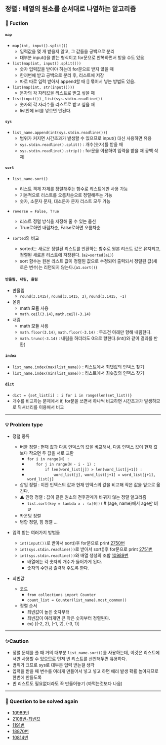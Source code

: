 ## 정렬 : 배열의 원소를 순서대로 나열하는 알고리즘
### 🔎 Fuction
#### **`map`**
- `map(int, input().split())` 
    - 입력값을 몇 개 받을지 알고, 그 값들을 공백으로 분리
    - 대부분 input()을 받는 형식이고 for문으로 반복하면서 받을 수도 있음
- `list(map(int, input().split()))` 
    - 숫자 입력값을 받아야 하는데 for문으로 받지 않을 때
    - 한꺼번에 받고 공백으로 분리 후, 리스트에 저장
    - 따로 따로 입력 받아서 append할 때 [] 묶어서 넣는 방법도 있음.
- `list(map(int, str(input())))` 
    - 문자의 각 자리값을 리스트로 받고 싶을 때
- `list(input())` , `list(sys.stdin.readline())`
    - 숫자의 각 자리수를 리스트로 받고 싶을 때
    - list안에 int를 넣으면 안된다. 


#### **`sys`**
- `list_name.append(int(sys.stdin.readline()))`
    - 범위가 커지면 시간초과가 발생할 수 있으므로 input() 대신 사용하면 유용
    - `sys.stdin.readline().split()` : 개수(숫자)를 받을 때
    - `sys.stdin.readline().strip()` : for문을 이용하여 입력을 받을 때 공백 삭제

#### **`sort`**
- `list_name.sort()` 
    - 리스트 객체 자체를 정렬해주는 함수로 리스트에만 사용 가능
    - 기본적으로 리스트를 오름차순으로 정렬해주는 기능
    - 숫자, 소문자 문자, 대소문자 문자 리스트 모두 가능
    
- `reverse = False, True`
    - 리스트 정렬 방식을 지정해 줄 수 있는 옵션
    - True로하면 내림차순, False로하면 오름차순

- `sorted`와 비교
    - sorted는 새로운 정렬된 리스트를 반환하는 함수로 원본 리스트 값은 유지되고, 정렬된 새로운 리스트에 저장된다. (`a2=sorted(a1)`)
    - sort 함수는 원본 리스트 값이 정렬된 값으로 수정되어 출력되서 정렬된 값(새로운 변수)는 리턴되지 않는다.(`a1.sort()`)


#### **`반올림, 내림, 올림`**
- 반올림
    - `round(3.1415)`, `round(3.1415, 2)`, `round(3.1415, -1)`
- 올림
    - math 모듈 사용
    - `math.ceil(3.14)`, `math.ceil(-3.14)`
- 내림
    - math 모듈 사용
    - `math.floor(3.14)`, `math.floor(-3.14)` : 무조건 아래만 향해 내림한다. 
    - `math.trunc(-3.14)` : 내림을 하더라도 0으로 향한다.(int()와 같이 결과를 반환)


#### **`index`**
- `list_name.index(max(list_name))` : 리스트에서 최댓값의 인덱스 찾기
- `list_name.index(min(list_name))` : 리스트에서 최솟값의 인덱스 찾기


#### **`dict`**
- `dict = {set_list[i] : i for i in range(len(set_list))}`
- 개수를 비교하는 문제에서 if, for문을 쓰면서 하나씩 비교하면 시간초과가 발생하므로 딕셔너리를 이용해서 비교 


----------------------------------
### 💡 Problem type
- 정렬 종류
    - 버블 정렬 : 현재 값과 다음 인덱스의 값을 비교해서, 다음 인덱스 값이 현재 값보다 작으면 두 값을 서로 교환
        - `for i in range(N) :`
        - `    for j in range(N - i - 1) :`
        - `        if len(word_list[j]) > len(word_list[j+1]) :`
        - `            word_list[j], word_list[j+1] = word_list[j+1], word_list[j]`
    - 삽입 정렬 : 이전 인덱스의 값과 현재 인덱스의 값을 비교해 작은 값을 앞으로 옮긴다. 
    - ⚠ 안정 정렬 : 값이 같은 원소의 전후관계가 바뀌지 않는 정렬 알고리즘
        - `list.sort(key = lambda x : (x[0]))` # (age, name)에서 age만 비교
    - 카운팅 정렬
    - 병합 정렬, 힘 정렬 ...

- 입력 받는 여러가지 방법들
    - `int(input())`로 받아서 sort()후 for문으로 print [2750번](https://www.acmicpc.net/problem/2750)
    - `int(sys.stdin.readline())`로 받아서 sort()후 for문으로 print [2751번](https://www.acmicpc.net/problem/2751)
    - `int(sys.stdin.readline())`와 배열 생성의 조합 [10989번](https://www.acmicpc.net/problem/10989)
       - 배열에는 각 숫자의 개수가 들어가게 된다.
       - 숫자의 수만큼 출력해 주도록 한다. 

- 최빈값 
    - 코드
        - `from collections import Counter`
        - `count_list = Counter(list_name).most_common()`
    - 정렬 순서 
        - 최빈값이 높은 숫자부터
        - 최빈값이 여러개면 큰 작은 숫자부터 정렬된다. 
        - ex) [(-2, 2), (-1, 2), (-3, 1)]

----------------------------------
### ✨Caution
- 정렬 문제를 풀 때 거의 대부분 `list_name.sort()`를 사용하는데, 이것은 리스트에서만 사용할 수 있으므로 먼저 빈 리스트를 선언해두면 유용하다.  
- 범위가 크므로 sys로 대부분 입력 받는걸 생각
- 입력을 받을 때 변수를 여러개 만들어서 넣고 넣고 하면 에러 발생 확률 높아지므로 한번에 만들도록
- 빈 리스트도 필요없더라도 꼭 만들어놓기 (까먹는것보다 나음)


----------------------------------
### 📌 Question to be solved again
- [10989번](https://www.acmicpc.net/problem/10989)
- [2108번-최빈값](https://www.acmicpc.net/problem/2108)
- [1191번](https://www.acmicpc.net/problem/1181)
- [18870번](https://www.acmicpc.net/problem/18870)
- [10814번](https://www.acmicpc.net/problem/10814)